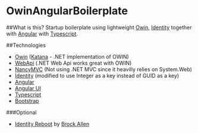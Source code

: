 OwinAngularBoilerplate
======================


##What is this?
Startup boilerplate using lightweight [Owin](http://owin.org/), [Identity](http://www.asp.net/identity) together with [Angular](https://angularjs.org/) with [Typescript](http://typescript.codeplex.com/). 

##Technologies
* [Owin](http://owin.org/) ([Katana](https://katanaproject.codeplex.com/) - .NET implementation of OWIN)
* [WebApi](http://www.asp.net/web-api) (.NET Web Api works great with OWIN)
* [NancyMVC](http://nancyfx.org/) (Not using .NET MVC since it heavilly relies on System.Web)
* [Identity](http://www.asp.net/identity) (modified to use Integer as a key instead of GUID as a key)
* [Angular](https://angularjs.org/)
* [Angular UI](http://angular-ui.github.io/)
* [Typescript](http://typescript.codeplex.com/)
* [Bootstrap](http://getbootstrap.com/)

###Optional 
* [Identity Reboot](https://github.com/brockallen/BrockAllen.IdentityReboot) by [Brock Allen](http://brockallen.com/2014/02/11/introducing-identityreboot/)


